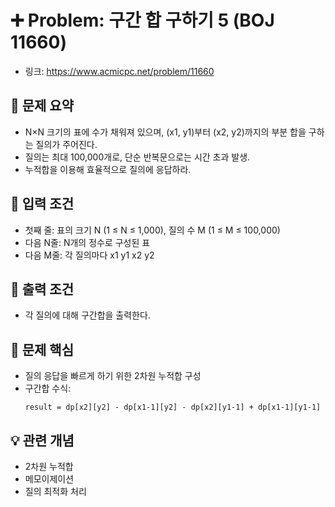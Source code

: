 # ➕ Problem: 구간 합 구하기 5 (BOJ 11660)

- 링크: https://www.acmicpc.net/problem/11660

## 📌 문제 요약

- N×N 크기의 표에 수가 채워져 있으며, (x1, y1)부터 (x2, y2)까지의 부분 합을 구하는 질의가 주어진다.
- 질의는 최대 100,000개로, 단순 반복문으로는 시간 초과 발생.
- 누적합을 이용해 효율적으로 질의에 응답하라.

## 🔢 입력 조건

- 첫째 줄: 표의 크기 N (1 ≤ N ≤ 1,000), 질의 수 M (1 ≤ M ≤ 100,000)
- 다음 N줄: N개의 정수로 구성된 표
- 다음 M줄: 각 질의마다 x1 y1 x2 y2

## 🎯 출력 조건

- 각 질의에 대해 구간합을 출력한다.

## 🧠 문제 핵심

- 질의 응답을 빠르게 하기 위한 2차원 누적합 구성
- 구간합 수식:
  ```
  result = dp[x2][y2] - dp[x1-1][y2] - dp[x2][y1-1] + dp[x1-1][y1-1]
  ```

## 💡 관련 개념

- 2차원 누적합
- 메모이제이션
- 질의 최적화 처리
